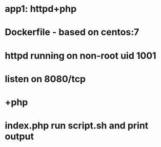 # app1: httpd+php

# Dockerfile - based on centos:7
# httpd running on non-root uid 1001
# listen on 8080/tcp
# +php
# index.php run script.sh and print output
